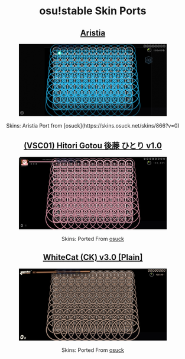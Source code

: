 <h1 align=center>osu!stable Skin Ports</h1>

<div align=center>
  <h2><a href="./Aristia/readme.md">Aristia</a></h2>
  <img src="./Aristia/gameplay.jpg" width="400"></img>
  <p>Skins: Aristia Port from [osuck](https://skins.osuck.net/skins/866?v=0)</p>
</div>

<div align=center>
  <h2><a href="./Btr/readme.md">(VSC01) Hitori Gotou 後藤 ひとり v1.0</a></h2>
  <img src="./Btr/gameplay.jpg" width="400"></img>
  <p>Skins: Ported From <a href="https://skins.osuck.net/skins/2927?v=0">osuck</a></p>
</div>

<div align=center>
  <h2><a href="./Whitecat-3.0/readme.md">WhiteCat (CK) v3.0 [Plain]</a></h2>
  <img src="./Whitecat-3.0/gameplay.jpg" width="400"></img>
  <p>Skins: Ported From <a href="https://skins.osuck.net/skins/2023?v=0">osuck</a></p>
</div>

